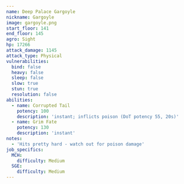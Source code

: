 ```yaml
---
name: Deep Palace Gargoyle
nickname: Gargoyle
image: gargoyle.png
start_floor: 141
end_floor: 145
agro: Sight
hp: 17266
attack_damage: 1145
attack_type: Physical
vulnerabilities:
  bind: false
  heavy: false
  sleep: false
  slow: true
  stun: true
  resolution: false
abilities:
  - name: Corrupted Tail
    potency: 100
    description: 'instant; inflicts poison (DoT potency 55, 20s)'
  - name: Grim Fate
    potency: 130
    description: 'instant'
notes:
  - 'Hits pretty hard - watch out for poison damage'
job_specifics:
  MCH:
    difficulty: Medium
  SGE:
    difficulty: Medium
---
```

